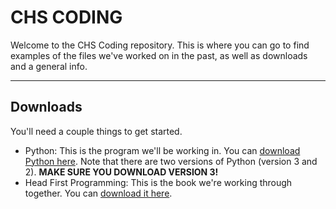 # CHS CODING 

Welcome to the CHS Coding repository. This is where you can go to find examples of the files we've worked on in the past, as well as downloads and a general info.


----------


Downloads
-------------

You'll need a couple things to get started.

* Python: This is the program we'll be working in. You can [download Python here](https://www.python.org/downloads/). Note that there are two versions of Python (version 3 and 2). **MAKE SURE YOU DOWNLOAD VERSION 3!** 
* Head First Programming: This is the book we're working through together. You can [download it here](https://www.dropbox.com/s/zdj6uqeojnveg19/Head_First_Programming.pdf?dl=0).



